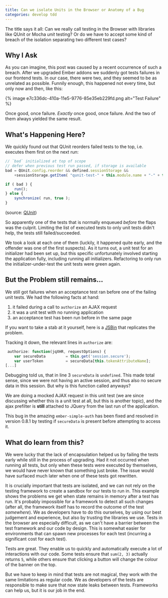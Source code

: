 ```yaml
---
title: Can we isolate Units in the Browser or Anatomy of a Bug
categories: develop tdd
---
```


The title says it all: Can we really call testing in the Browser with libraries
like QUnit or Mocha *unit* testing? Or do we have to accept some kind of breach
of the isolation separating two different test cases?

## Why I Ask

As you can imagine, this post was caused by a recent occurrence of such a
breach.  After we upgraded Ember addons we suddenly got tests failures in our
frontend tests. In our case, there were two, and they seemed to be as unrelated
as possible.  Funnily enough, this happened not every time, but only now and
then, like this:

{% image e7c336dc-410a-11e5-9776-85e35eb229fd.png alt="Test Failure" %}

Once good, once failure. *Exactly* once good, once failure. And the two of them
always yielded the same result.

## What's Happening Here?

We quickly found out that QUnit reorders failed tests to the top, i.e. executes
them first on the next run:

```javascript
// `bad` initialized at top of scope
// defer when previous test run passed, if storage is available
bad = QUnit.config.reorder && defined.sessionStorage &&
	+sessionStorage.getItem( "qunit-test-" + this.module.name + "-" + this.testName );

if ( bad ) {
	run();
} else {
	synchronize( run, true );
}
```
(source: [QUnit][1])

So apparently one of the tests that is normally enqueued *before* the flaps was
the culprit. Limiting the list of executed tests to only unit tests didn't
help, the tests still failed/succeeded.

We took a look at each one of them (luckily, it happened quite early, and the
offender was one of the first suspects).  As it turns out, a unit test for an
initializer had been set up, but this specific unfortunately involved starting
the application fully, including running all initializers.  Refactoring to only
run the initializer-under-test the unit tests were green again.

## But the Problem still remains...

We still got failures when an acceptance test ran before one of the failing
unit tests. We had the following facts at hand:

1. it failed during a call to `authorize` an AJAX request
2. it was a unit test with no running application
3. an acceptance test has been run before in the same page

If you want to take a stab at it yourself, here is a [JSBin][2] that replicates
the problem.

Tracking it down, the relevant lines in `authorize` are:

```javascript
 authorize: function(jqXHR, requestOptions) {
	var secureData         = this.get('session.secure');
	var userToken          = secureData[this.tokenAttributeName];
[...]
```

Debugging told us, that in line 3 `secureData` is `undefined`. This made total
sense, since we were not having an active session, and thus also no secure data
in this session.  But why is this function called anyways?

We are doing a mocked AJAX request in this unit test (we are since discussing
whether this is a unit test at all, but this is another topic), and the ajax
prefilter is __still__ attached to JQuery from the last run of the application.

This bug in the amazing `ember-simple-auth` has been fixed and resolved in
version 0.8.1 by testing if `secureData` is present before attempting to access
it.

## What do learn from this?

We were lucky that the lack of encapsulation helped us by failing the tests
early while still in the process of upgrading. Had it not occurred when running
all tests, but only when these tests were executed by themselves, we would have
never known that something just broke.  The issue would have surfaced much
later when one of these tests got rewritten.

It is crucially important that tests are isolated, and we can not rely on the
testing framework to create a sandbox for our tests to run in.  This example
shows the problems we get when state remains in memory after a test has run.
It's probably impossible for a framework to detect all such changes (after all,
the framework itself has to record the outcome of the test *somewhere*). We as
developers have to do this ourselves, by using our best judgement and
experience, but also by trusting the libraries we use.  Tests in the browser
are especially difficult, as we can't have a barrier between the test framework
and our code by design. This is somewhat easier for environments that can spawn
new processes for each test (incurring a significant cost for each test).

Tests are great. They enable us to quickly and automatically execute a lot of
interactions with our code.  Some tests ensure that `sum(2, 3)` actually
returns `5`, while others ensure that clicking a button will change the colour
of the banner on the top.

But we have to keep in mind that tests are not magical, they work with the same
limitations as regular code. We as developers of the tests are responsible to
make sure that now state leaks between tests. Frameworks can help us, but it is
our job in the end.

[1]: https://github.com/jquery/qunit/blob/master/src/test.js#L257
[2]: http://emberjs.jsbin.com/qinuka/2/edit?js,output
